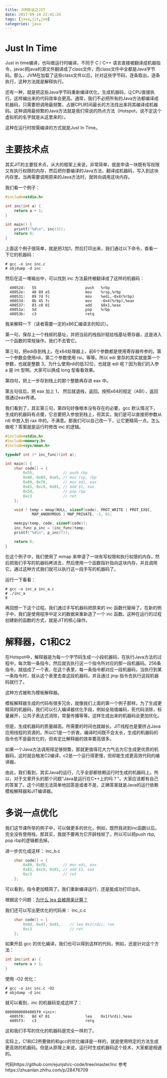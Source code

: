 ```yaml
---
title: JVM杂谈之JIT
date: 2017-09-14 22:41:24
tags: [java,jit,jvm]
categories: java
---
```

# Just In Time
Just in time编译，也叫做运行时编译，不同于 C / C++ 语言直接被翻译成机器指令，javac把java的源文件翻译成了class文件，而class文件中全都是Java字节码。那么，JVM在加载了这些class文件以后，针对这些字节码，逐条取出，逐条执行，这种方法就是解释执行。

还有一种，就是把这些Java字节码重新编译优化，生成机器码，让CPU直接执行。这样编出来的代码效率会更高。通常，我们不必把所有的Java方法都编译成机器码，只需要把调用最频繁，占据CPU时间最长的方法找出来将其编译成机器码。这种调用最频繁的Java方法就是我们常说的热点方法（Hotspot，说不定这个虚拟机的名字就是从这里来的）。

这种在运行时按需编译的方式就是Just In Time。
<!-- more -->
# 主要技术点
其实JIT的主要技术点，从大的框架上来说，非常简单，就是申请一块既有写权限又有执行权限的内存，然后把你要编译的Java方法，翻译成机器码，写入到这块内存里。当再需要调用原来的Java方法时，就转向调用这块内存。

我们看一个例子：
````C
#include<stdio.h>

int inc(int a) {
    return a + 1;
}

int main() {
    printf("%d\n", inc(3));
    return 0;
}
````
上面这个例子很简单，就是把3加1，然后打印出来，我们通过以下命令，查看一下它的机器码：
````
# gcc -o inc inc.c
# objdump -d inc
````
然后在这一堆输出中，可以找到 inc 方法最终被翻译成了这样的机器码：
````
  40052d:	55                   	push   %rbp
  40052e:	48 89 e5             	mov    %rsp,%rbp
  400531:	89 7d fc             	mov    %edi,-0x4(%rbp)
  400534:	8b 45 fc             	mov    -0x4(%rbp),%eax
  400537:	83 c0 01             	add    $0x1,%eax
  40053a:	5d                   	pop    %rbp
  40053b:	c3                   	retq 
````
我来解释一下（读者需要一定的x86汇编语言的知识）。

第一句，保存上一个栈帧的基址，并把当前的栈指针赋给栈基址寄存器，这是进入一个函数的常规操作。我们不去管它。

第三句，把edi存到栈上。在x64处理器上，前6个参数都是使用寄存器传参的。第一个参数会使用rdi，第二个参数使用 rsi，等等。所以 edi 里存的其实就是第一个参数，也就是整数 3，为什么使用rdi的低32位，也就是 edi 呢？因为我们的入参 a 是 int 型啊。大家可以换成 long 型看看效果。

第四句，把上一步存到栈上的那个整数再存进 eax 中。

第五句往后，把 eax 加上 1， 然后就退栈，返回。按照x64的规定（ABI），返回值通过eax传递。

我们看到了，其实第三句，第四句好像根本没有存在的必要，gcc 默认情况下，生成的机器码有点傻，它总要把入参放到栈上，但其实，我们是可以直接把参数从 rdi 中放入到 rax 中的。不满意。那我们可以自己改一下，让它更精简一点。怎么做呢？答案就是运行时修改 inc 的逻辑。
````C
#include<stdio.h>
#include<memory.h>
#include<sys/mman.h>

typedef int (* inc_func)(int a); 

int main() {
    char code[] = { 
        0x55,             // push rbp
        0x48, 0x89, 0xe5, // mov rsp, rbp
        0x89, 0xf8,       // mov edi, eax
        0x83, 0xc0, 0x01, // add $1, eax
        0x5d,             // pop rbp
        0xc3              // ret
    };  

    void * temp = mmap(NULL, sizeof(code), PROT_WRITE | PROT_EXEC,
            MAP_ANONYMOUS | MAP_PRIVATE, -1, 0); 

    memcpy(temp, code, sizeof(code));
    inc_func p_inc = (inc_func)temp;
    printf("%d\n", p_inc(7));

    return 0;
}
````
在这个例子中，我们使用了 mmap 来申请了一块有写权限和执行权限的内存，然后把我们手写的机器码拷进去，然后使用一个函数指针指向这块内存，并且调用它。通过这种方式我们就可以执行这一段手写的机器码了。

运行一下看看：
````
# gcc -o inc_a inc_a.c 
# ./inc_a
8
````
再回想一下这个过程。我们通过手写机器码把原来的 inc 函数代替掉了。在新的例子中，我们是使用程序中定义的数据来重新造了一个 inc 函数。这种在运行的过程创建新的函数的方式，就是JIT的核心操作。

# 解释器，C1和C2
在Hotspot中，解释器是为每一个字节码生成一小段机器码，在执行Java方法的过程中，每次取一条指令，然后就去执行这一个指令所对应的那一段机器码。256条指令，就组成了一个表，在这个表里，每一条指令都对应一段机器码，当执行到某一条指令时，就从这个表里去查这段机器码，并且通过 jmp 指令去执行这段机器码就行了。

这种方式被称为模板解释器。

模板解释器生成的代码有很多冗余，就像我们上面的第一个例子那样。为了生成更精简的机器码，我们可以引入编译器优化手段，例如全局值编码，死代码消除，标量展开，公共子表达式消除，常量传播等等。这样生成出来的机器码会更加优化。

但是，生成机器码的质量越高，所需要的时间也就越长。JIT线程也是要挤占Java 应用线程的资源的。所以C1是一个折衷，编译时间既不会太长，生成的机器码的指令也不是最优化的，但肯定比解释器的效率要高很多。

如果一个Java方法调用得足够频繁，那就更值得花大力气去为它生成更优质的机器码，这时就会触发C2编译，c2是一个运行得更慢，但却能生成更高效代码的编译器。

由此，我们看到，其实Java的运行，几乎全部都依赖运行时生成的机器码上。所以，对于文章开头的那个问题“Java是运行在C++上的吗？”，大家应该都有自己的答案了。这个问题无法简单地回答是或者不是，正确答案就是Java的运行依赖模板解释器和JIT编译器。

# 多说一点优化
我们这节课所举的例子中，可以做更多的优化，例如，既然我进到inc函数以后，完全没有使用栈，那其实，我就不要再为它开辟栈帧了。所以可以把push rbp, pop rbp的逻辑都去掉。

进一步优化成这样：
inc_b.c
````C
    char code[] = { 
        0x89, 0xf8,       // mov edi, eax
        0x83, 0xc0, 0x01, // add $1, eax
        0xc3              // ret
    }; 
````
可以看到，指令更加精简了。我们重新编译运行，还是能成功打印出8。

根据这个问题：[为什么 lea 会被用来计算？](https://www.zhihu.com/question/61724266)

我们还可以写出更优化的代码来：
inc_c.c
````C
    char code[] = { 
        0x8d, 0x47, 0x01,    // lea 0x1(rdi), rax
        0xc3                 // ret
    };
````
如果开启 gcc 的优化编译，我们也可以得到这样的代码，例如，还是针对这个方法：
````C
int inc(int a) {
    return a + 1;
}
````
使用 -O2 优化：
````
# gcc -o inc inc.c -O2
# objdump -d inc
````
就可以看到，inc 的机器码变成这样了：
````
00000000004005f0 <inc>:
  4005f0:	8d 47 01             	lea    0x1(%rdi),%eax
  4005f3:	c3                   	retq 
````
这和我们手写的优化的机器码是完全一样的了。

实际上，C1和C2所要做的和gcc的优化编译是一样的，就是使用特定的方法生成更高效的机器码。但是从原理上来说，运行时生成机器码这个技术，大家都是相通的。

代码https://github.com/ejunjsh/c-code/tree/master/inc
参考https://zhuanlan.zhihu.com/p/28476709